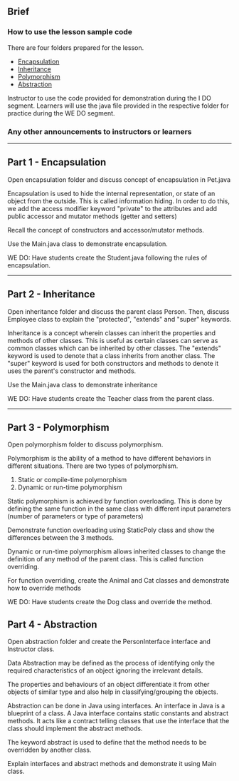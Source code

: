 ## Brief

### How to use the lesson sample code

There are four folders prepared for the lesson. 
- [Encapsulation](./lesson-sample-code/encapsulation)
- [Inheritance](./lesson-sample-code/inheritance)
- [Polymorphism](./lesson-sample-code/polymorphism)
- [Abstraction](./lesson-sample-code/abstraction)

Instructor to use the code provided for demonstration during the I DO segment. Learners will use the java file provided in the respective folder for practice during the WE DO segment.

### Any other announcements to instructors or learners

---

## Part 1 - Encapsulation

Open encapsulation folder and discuss concept of encapsulation in Pet.java

Encapsulation is used to hide the internal representation, or state of an object from the outside. This is called information hiding.
In order to do this, we add the access modifier keyword "private" to the attributes and add public accessor and mutator methods (getter and setters)

Recall the concept of constructors and accessor/mutator methods.

Use the Main.java class to demonstrate encapsulation.

WE DO: Have students create the Student.java following the rules of encapsulation.

---

## Part 2 - Inheritance

Open inheritance folder and discuss the parent class Person. Then, discuss Employee class to explain the "protected", "extends" and "super" keywords.

Inheritance is a concept wherein classes can inherit the properties and methods of other classes.
This is useful as certain classes can serve as common classes which can be inherited by other classes.
The "extends" keyword is used to denote that a class inherits from another class.
The "super" keyword is used for both constructors and methods to denote it uses the parent's constructor and methods.

Use the Main.java class to demonstrate inheritance

WE DO: Have students create the Teacher class from the parent class.

---

## Part 3 - Polymorphism

Open polymorphism folder to discuss polymorphism.

Polymorphism is the ability of a method to have  different behaviors in different situations.
There are two types of polymorphism.
1. Static or compile-time polymorphism
2. Dynamic or run-time polymorphism

Static polymorphism is achieved by function overloading.
This is done by defining the same function in the same class with different input parameters (number of parameters or type of parameters)
        
Demonstrate function overloading using StaticPoly class and show the differences between the 3 methods.

Dynamic or run-time polymorphism allows inherited classes to change the definition of any method of the parent class. This is called function overriding.

For function overriding, create the Animal and Cat classes and demonstrate how to override methods

WE DO: Have students create the Dog class and override the method.

## Part 4 - Abstraction

Open abstraction folder and create the PersonInterface interface and Instructor class.

Data Abstraction may be defined as the process of identifying only the required characteristics of an object ignoring the irrelevant details. 

The properties and behaviours of an object differentiate it from other objects of similar type and also help in classifying/grouping the objects.

Abstraction can be done in Java using interfaces.
An interface in Java is a blueprint of a class. A Java interface contains static constants and abstract methods. It acts like a contract telling classes that use the interface that the class should implement the abstract methods.

The keyword abstract is used to define that the method needs to be overridden by another class.

Explain interfaces and abstract methods and demonstrate it using Main class.